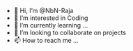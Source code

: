 - 👋 Hi, I’m @NbN-Raja
- 👀 I’m interested in Coding 
- 🌱 I’m currently learning ...
- 💞️ I’m looking to collaborate on projects 
- 📫 How to reach me ...

<!---
NbN-Raja/NbN-Raja is a ✨ special ✨ repository because its `README.md` (this file) appears on your GitHub profile.
You can click the Preview link to take a look at your changes.
--->

